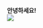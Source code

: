 <b>안녕하세요!</b><br>
<img src="https://img.shields.io/badge/97970zz@gmail.com-EA4335?style=flat-square&logo=Gmail&logoColor=white"/>
